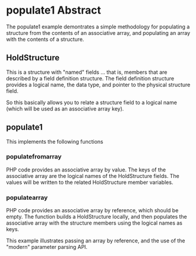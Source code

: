 # populate1 Abstract

The populate1 example demontrates a simple methodology for populating 
a structure from the contents of an associative array, and populating
an array with the contents of a structure. 

## HoldStructure

This is a structure with "named" fields ... that is, members that are
described by a field definition structure. The field definition 
structure provides a logical name, the data type, and pointer to 
the physical structure field. 

So this basically allows you to relate a structure field to a logical
name (which will be used as an associative array key).

## populate1

This implements the following functions 

### populatefromarray

PHP code provides an associative array by value. The keys of the
associative array are the logical names of the HoldStructure fields.
The values will be written to the related HoldStructure member variables.

### populatearray

PHP code provides an associative array by reference, which should
be empty. The function builds a HoldStructure locally, and then
populates the associative array with the structure members using
the logical names as keys.

This example illustrates passing an array by reference, 
and the use of the "modern" parameter parsing API. 
